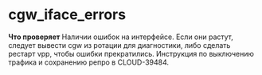 # cgw_iface_errors

**Что проверяет**
Наличии ошибок на интерфейсе. Если они растут, следует вывести cgw из ротации для диагностики, либо сделать рестарт vpp, чтобы ошибки прекратились.
Инструкция по выключению трафика и сохранению репро в CLOUD-39484.

